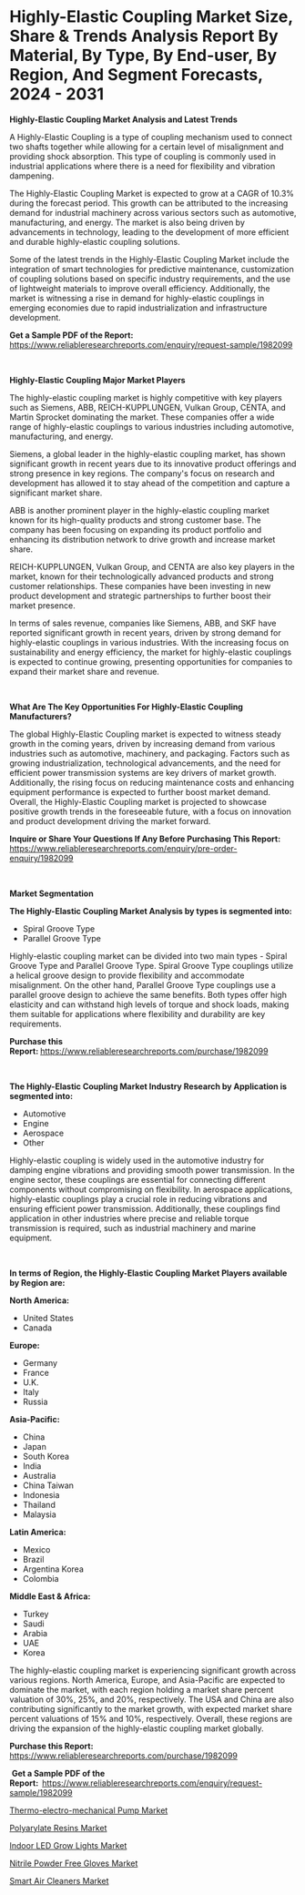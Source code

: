 <p><h1>Highly-Elastic Coupling Market Size, Share & Trends Analysis Report By Material, By Type, By End-user, By Region, And Segment Forecasts, 2024 - 2031</h1></p><p><strong>Highly-Elastic Coupling Market Analysis and Latest Trends</strong></p>
<p><p>A Highly-Elastic Coupling is a type of coupling mechanism used to connect two shafts together while allowing for a certain level of misalignment and providing shock absorption. This type of coupling is commonly used in industrial applications where there is a need for flexibility and vibration dampening.</p><p>The Highly-Elastic Coupling Market is expected to grow at a CAGR of 10.3% during the forecast period. This growth can be attributed to the increasing demand for industrial machinery across various sectors such as automotive, manufacturing, and energy. The market is also being driven by advancements in technology, leading to the development of more efficient and durable highly-elastic coupling solutions.</p><p>Some of the latest trends in the Highly-Elastic Coupling Market include the integration of smart technologies for predictive maintenance, customization of coupling solutions based on specific industry requirements, and the use of lightweight materials to improve overall efficiency. Additionally, the market is witnessing a rise in demand for highly-elastic couplings in emerging economies due to rapid industrialization and infrastructure development.</p></p>
<p><strong>Get a Sample PDF of the Report:&nbsp;</strong> <a href="https://www.reliableresearchreports.com/enquiry/request-sample/1982099">https://www.reliableresearchreports.com/enquiry/request-sample/1982099</a></p>
<p>&nbsp;</p>
<p><strong>Highly-Elastic Coupling Major Market Players</strong></p>
<p><p>The highly-elastic coupling market is highly competitive with key players such as Siemens, ABB, REICH-KUPPLUNGEN, Vulkan Group, CENTA, and Martin Sprocket dominating the market. These companies offer a wide range of highly-elastic couplings to various industries including automotive, manufacturing, and energy.</p><p>Siemens, a global leader in the highly-elastic coupling market, has shown significant growth in recent years due to its innovative product offerings and strong presence in key regions. The company's focus on research and development has allowed it to stay ahead of the competition and capture a significant market share.</p><p>ABB is another prominent player in the highly-elastic coupling market known for its high-quality products and strong customer base. The company has been focusing on expanding its product portfolio and enhancing its distribution network to drive growth and increase market share.</p><p>REICH-KUPPLUNGEN, Vulkan Group, and CENTA are also key players in the market, known for their technologically advanced products and strong customer relationships. These companies have been investing in new product development and strategic partnerships to further boost their market presence.</p><p>In terms of sales revenue, companies like Siemens, ABB, and SKF have reported significant growth in recent years, driven by strong demand for highly-elastic couplings in various industries. With the increasing focus on sustainability and energy efficiency, the market for highly-elastic couplings is expected to continue growing, presenting opportunities for companies to expand their market share and revenue.</p></p>
<p>&nbsp;</p>
<p><strong>What Are The Key Opportunities For Highly-Elastic Coupling Manufacturers?</strong></p>
<p><p>The global Highly-Elastic Coupling market is expected to witness steady growth in the coming years, driven by increasing demand from various industries such as automotive, machinery, and packaging. Factors such as growing industrialization, technological advancements, and the need for efficient power transmission systems are key drivers of market growth. Additionally, the rising focus on reducing maintenance costs and enhancing equipment performance is expected to further boost market demand. Overall, the Highly-Elastic Coupling market is projected to showcase positive growth trends in the foreseeable future, with a focus on innovation and product development driving the market forward.</p></p>
<p><strong>Inquire or Share Your Questions If Any Before Purchasing This Report:</strong> <a href="https://www.reliableresearchreports.com/enquiry/pre-order-enquiry/1982099">https://www.reliableresearchreports.com/enquiry/pre-order-enquiry/1982099</a></p>
<p>&nbsp;</p>
<p><strong>Market Segmentation</strong></p>
<p><strong>The Highly-Elastic Coupling Market Analysis by types is segmented into:</strong></p>
<p><ul><li>Spiral Groove Type</li><li>Parallel Groove Type</li></ul></p>
<p><p>Highly-elastic coupling market can be divided into two main types - Spiral Groove Type and Parallel Groove Type. Spiral Groove Type couplings utilize a helical groove design to provide flexibility and accommodate misalignment. On the other hand, Parallel Groove Type couplings use a parallel groove design to achieve the same benefits. Both types offer high elasticity and can withstand high levels of torque and shock loads, making them suitable for applications where flexibility and durability are key requirements.</p></p>
<p><strong>Purchase this Report:&nbsp;</strong><a href="https://www.reliableresearchreports.com/purchase/1982099">https://www.reliableresearchreports.com/purchase/1982099</a></p>
<p>&nbsp;</p>
<p><strong>The Highly-Elastic Coupling Market Industry Research by Application is segmented into:</strong></p>
<p><ul><li>Automotive</li><li>Engine</li><li>Aerospace</li><li>Other</li></ul></p>
<p><p>Highly-elastic coupling is widely used in the automotive industry for damping engine vibrations and providing smooth power transmission. In the engine sector, these couplings are essential for connecting different components without compromising on flexibility. In aerospace applications, highly-elastic couplings play a crucial role in reducing vibrations and ensuring efficient power transmission. Additionally, these couplings find application in other industries where precise and reliable torque transmission is required, such as industrial machinery and marine equipment.</p></p>
<p>&nbsp;</p>
<p><strong>In terms of Region, the Highly-Elastic Coupling Market Players available by Region are:</strong></p>
<p>
    <p> <strong> North America: </strong>
        <ul>
            <li>United States</li>
            <li>Canada</li>
        </ul>
        </p> 
    <p> <strong> Europe: </strong>
        <ul>
            <li>Germany</li>
            <li>France</li>
            <li>U.K.</li>
            <li>Italy</li>
            <li>Russia</li>
        </ul>
        </p> 
    <p> <strong> Asia-Pacific: </strong>
        <ul>
            <li>China</li>
            <li>Japan</li>
            <li>South Korea</li>
            <li>India</li>
            <li>Australia</li>
            <li>China Taiwan</li>
            <li>Indonesia</li>
            <li>Thailand</li>
            <li>Malaysia</li>
        </ul>
        </p> 
    <p> <strong> Latin America: </strong>
        <ul>
            <li>Mexico</li>
            <li>Brazil</li>
            <li>Argentina Korea</li>
            <li>Colombia</li>
        </ul>
        </p> 
    <p> <strong> Middle East & Africa: </strong>
        <ul>
            <li>Turkey</li>
            <li>Saudi</li>
            <li>Arabia</li>
            <li>UAE</li>
            <li>Korea</li>
        </ul>
    </p>
    </p>
<p><p>The highly-elastic coupling market is experiencing significant growth across various regions. North America, Europe, and Asia-Pacific are expected to dominate the market, with each region holding a market share percent valuation of 30%, 25%, and 20%, respectively. The USA and China are also contributing significantly to the market growth, with expected market share percent valuations of 15% and 10%, respectively. Overall, these regions are driving the expansion of the highly-elastic coupling market globally.</p></p>
<p><strong>Purchase this Report: </strong><a href="https://www.reliableresearchreports.com/purchase/1982099">https://www.reliableresearchreports.com/purchase/1982099</a></p>
<p>&nbsp;<strong>Get a Sample PDF of the Report:&nbsp;&nbsp;</strong><a href="https://www.reliableresearchreports.com/enquiry/request-sample/1982099">https://www.reliableresearchreports.com/enquiry/request-sample/1982099</a></p>
<p><strong></strong></p>
<p><p><a href="https://issuu.com/reportprime-2/docs/thermo-electro-mechanical-pump-market-size-2030.pp">Thermo-electro-mechanical Pump Market</a></p><p><a href="https://cedar-agate-3da.notion.site/Global-Polyarylate-Resins-Market-by-Types-Applications-and-Major-Players-with-Regional-Growth-Rat-a4200f196fcb4b77bc56c04f3d2f8e5b">Polyarylate Resins Market</a></p><p><a href="https://view.publitas.com/reportprime-1/indoor-led-grow-lights-market-provides-a-comprehensive-analysis-including-a-macro-overview-of-the-market-as-well-as-micro-details-such-as-market-size-and-competitive-landscape/">Indoor LED Grow Lights Market</a></p><p><a href="https://view.publitas.com/reportprime-1/decoding-the-nitrile-powder-free-gloves-market-a-deep-dive-into-the-latest-market-trends-market-segmentation-and-competitive-analysis/">Nitrile Powder Free Gloves Market</a></p><p><a href="https://issuu.com/reportprime-2/docs/smart-air-cleaners-market-size-2030.pptx">Smart Air Cleaners Market</a></p></p>